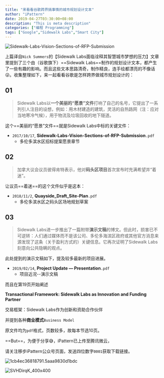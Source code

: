 ```yaml
---
title: "来看看谷歌跨界搞事情的城市规划设计文本"
author: "iPattern"
date: 2019-04-27T03:30:00+08:00
description: "This is meta description"
categories: ["编程 Programming"]
tags: ["Google","Sidewalk Labs","Smart City"]
---
```


![Sidewalk-Labs-Vision-Sections-of-RFP-Submission](/Volumes/DSM/SidewalkLabs/Sidewalk-Labs-Vision-Sections-of-RFP-Submission.jpg)



上篇译自`Nick Summers`的【Sidewalk Labs面临诠释其智慧城市梦想的压力】文章里提到了三个由（谷歌旗下）==Sidewalk Labs==制作的规划设计文本，都产生了一些有趣的影响。而且这些文本思路清奇，制作精良，连手绘都漂亮的不像话😜。收集整理如下，来一起看看谷歌是怎样跨界做城市规划设计的：

## 01

> Sidewalk Labs以**一个美丽的“愿景”文件**打响了自己的名号，它提出了一系列引人注目的设想，例如：用木材建造的建筑，灵活的自热路网（注：应对当地寒冷气候），用于物流及垃圾回收的地下隧道。

这个==美丽的“愿景”文件==就是Sidewalk Labs中标的关键文件：

- `2017/10/17`, **Sidewalk-Labs-Vision-Sections-of-RFP-Submission**`.pdf`
  - 多伦多滨水区招标提案愿景章节



## 02

> 加拿大议会议员彼得肯特表示，他对**码头区项目**首次宣布时充满希望并“着迷”。

让议员==着迷==的这个文件似乎是这本：

- `2018/11/2`, **Quayside_Draft_Site-Plan**`.pdf`
  - 多伦多滨水区之码头区场地规划草案



## 03

> Sidewalk Labs进一步推出了一篇附带**演示文稿**的博文。但此时，损害已不可逆转：人们通过媒体而不是该公司、多伦多海滨区政府或其他官方消息来源发现了这条（关于盈利方式的）关键信息。它再次证明了Sidewalk Labs刻意向公共隐瞒的观点。

此处提到的演示文稿如下，提及较多最新的项目进展。

- `2019/02/14`, **Project Update — Presentation**`.pdf`
  - 项目近况--演示文稿

而且在第19页开始阐述

**Transactional Framework: Sidewalk Labs as Innovation and Funding Partner**

交易框架：Sidewalk Labs作为创新和资助合作伙伴

并提到各种**商业模式**`Business Model`





原文件均为`pdf`格式，页数较多，故每本节选10页。

==But==，为便于分享😅，iPattern已上传至腾讯微云，

请关注移步iPattern公众号页面，发送四位数字`0001`获取下载链接。





![1cb4ec36818791.5aaa9830d1bdc](/Volumes/DSM/SidewalkLabs/1cb4ec36818791.5aaa9830d1bdc.jpg)

![SVHDirqK_400x400](/Volumes/DSM/SidewalkLabs/SVHDirqK_400x400.jpg)